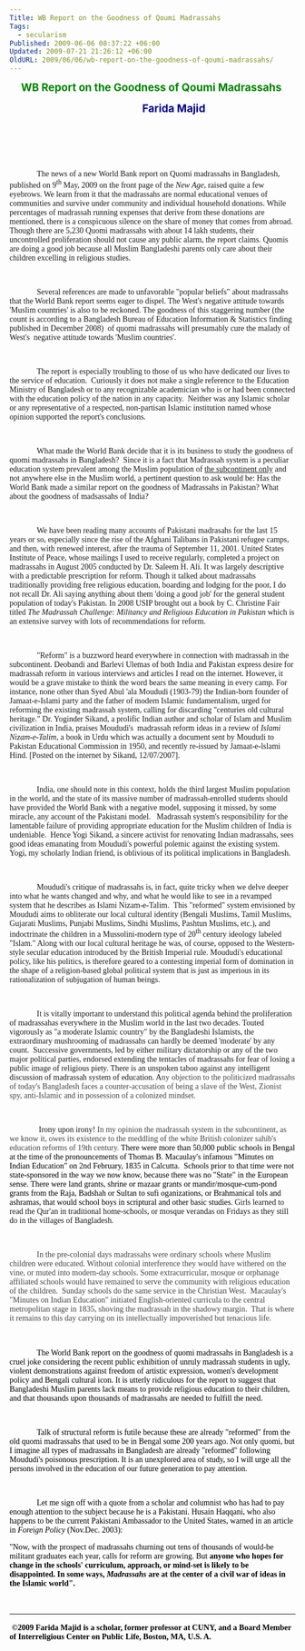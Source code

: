 ```yaml
---
Title: WB Report on the Goodness of Qoumi Madrassahs
Tags:
  - secularism
Published: 2009-06-06 08:37:22 +06:00
Updated: 2009-07-21 21:26:12 +06:00
OldURL: 2009/06/06/wb-report-on-the-goodness-of-qoumi-madrassahs/
---
```


<p class="MsoNormal" align="center"><span style="color: #008000;"><strong><span style="font-size: 14pt;">WB Report on the Goodness of Qoumi Madrassahs</span></strong></span><strong><span style="font-size: 14pt;"> </span></strong></p>
<p class="MsoNormal" align="center"><strong><span style="font-size: 14pt;">             <span style="color: #000080;">    Farida Majid</span></span></strong></p>
<p class="MsoNormal"><strong><span style="font-size: 14pt;"> </span></strong> </p>
<p class="MsoNormal" align="center"><img src="https://news.indiainfo.com/2009/04/14/images/madrassa_400_01.jpg" alt="" /></p>
<p class="MsoNormal" align="center"> </p>
<p class="MsoNormal" style="text-indent: 0.5in;"><span style="font-family: Verdana;">The news of a new World Bank report on Quomi madrassahs in Bangladesh, published on 9<sup>th</sup> May, 2009 on the front page of the <em>New Age</em>, raised quite a few eyebrows. We learn from it that the madrassahs are normal educational venues of communities and survive under community and individual household donations. While percentages of madrassah running expenses that derive from these donations are mentioned, there is a conspicuous silence on the share of money that comes from abroad.  Though there are 5,230 Quomi madrassahs with about 14 lakh students, their uncontrolled proliferation should not cause any public alarm, the report claims. Quomis are doing a good job because all Muslim Bangladeshi parents only care about their children excelling in religious studies.</span></p>
<p class="MsoNormal" style="text-indent: 0.5in;"><span style="font-family: Verdana;"> </span></p>
<p class="MsoNormal" style="text-indent: 0.5in;"><span style="font-family: Verdana;">Several references are made to unfavorable "popular beliefs" about madrassahs that the World Bank report seems eager to dispel. The West's negative attitude towards 'Muslim countries' is also to be reckoned. The goodness of this staggering number (the count is according to a Bangladesh Bureau of Education Information &amp; Statistics finding published in December 2008)  of quomi madrassahs will presumably cure the malady of West's  negative attitude towards 'Muslim countries'.</span></p>
<p class="MsoNormal" style="text-indent: 0.5in;"><span style="font-family: Verdana;"> </span></p>
<p class="MsoNormal" style="text-indent: 0.5in;"><span style="font-family: Verdana;">The report is especially troubling to those of us who have dedicated our lives to the service of education.  Curiously it does not make a single reference to the Education Ministry of Bangladesh or to any recognizable academician who is or had been connected with the education policy of the nation in any capacity.  Neither was any Islamic scholar or any representative of a respected, non-partisan Islamic institution named whose opinion supported the report's conclusions.</span></p>
<p class="MsoNormal" style="text-indent: 0.5in;"><span style="font-family: Verdana;"> </span></p>
<p class="MsoNormal" style="text-indent: 0.5in;"><span style="font-family: Verdana;">What made the World Bank decide that it is its business to study the goodness of quomi madrassahs in Bangladesh?  Since it is a fact that Madrassah system is a peculiar education system prevalent among the Muslim population of <span style="text-decoration: underline;">the subcontinent only</span> and not anywhere else in the Muslim world, a pertinent question to ask would be: Has the World Bank made a similar report on the goodness of Madrassahs in Pakistan? What about the goodness of madsassahs of India?</span></p>
<p class="MsoNormal" style="text-indent: 0.5in;"><span style="font-family: Verdana;"> </span></p>
<p class="MsoNormal" style="text-indent: 0.5in;"><span style="font-family: Verdana;">We have been reading many accounts of Pakistani madrasahs for the last 15 years or so, especially since the rise of the Afghani Talibans in Pakistani refugee camps, and then, with renewed interest, after the trauma of September 11, 2001. United States Institute of Peace, whose mailings I used to receive regularly, completed a project on madrassahs in August 2005 conducted by Dr. Saleem H. Ali. It was largely descriptive with a predictable prescription for reform. Though it talked about madrassahs traditionally providing free religious education, boarding and lodging for the poor, I do not recall Dr. Ali saying anything about them 'doing a good job' for the general student population of today's Pakistan. In 2008 USIP brought out a book by C. Christine Fair titled <em>The Madrassah Challenge: Militancy and Religious Education in Pakistan </em>which is an extensive survey with lots of recommendations for reform.</span></p>
<p class="MsoNormal" style="text-indent: 0.5in;"><span style="font-family: Verdana;"> </span></p>
<p class="MsoNormal" style="text-indent: 0.5in;"><span style="font-family: Verdana;">"Reform" is a buzzword heard everywhere in connection with madrassah in the subcontinent. Deobandi and Barlevi Ulemas of both India and Pakistan express desire for madrassah reform in various interviews and articles I read on the internet. However, it would be a grave mistake to think the word bears the same meaning in every camp. For instance, none other than Syed Abul 'ala Moududi (1903-79) the Indian-born founder of Jamaat-e-Islami party and the father of modern Islamic fundamentalism, urged for reforming the existing madrassah system, calling for discarding "centuries old cultural heritage." Dr. Yoginder Sikand, a prolific Indian author and scholar of Islam and Muslim civilization in India, praises Moududi's  madrassah reform ideas in a review of <em>Islami Nizam-e-Talim</em>, a book in Urdu which was actually a document sent by Moududi to Pakistan Educational Commission in 1950, and recently re-issued by Jamaat-e-lslami Hind. [Posted on the internet by Sikand, 12/07/2007].</span></p>
<p class="MsoNormal" style="text-indent: 0.5in;"><span style="font-family: Verdana;"> </span></p>
<p class="MsoNormal" style="text-indent: 0.5in;"><span style="font-family: Verdana;">India, one should note in this context, holds the third largest Muslim population in the world, and the state of its massive number of madrassah-enrolled students should have provided the World Bank with a negative model, supposing it missed, by some miracle, any account of the Pakistani model.   Madrassah system's responsibility for the lamentable failure of providing appropriate education for the Muslim children of India is undeniable.  Hence Yogi Sikand, a sincere activist for renovating Indian madrassahs, sees good ideas emanating from Moududi's powerful polemic against the existing system. Yogi, my scholarly Indian friend, is oblivious of its political implications in Bangladesh.</span></p>
<p class="MsoNormal" style="text-indent: 0.5in;"><span style="font-family: Verdana;"> </span></p>
<p class="MsoNormal" style="text-indent: 0.5in;"><span style="font-family: Verdana;">Moududi's critique of madrassahs is, in fact, quite tricky when we delve deeper into what he wants changed and why, and what he would like to see in a revamped system that he describes as Islami Nizam-e-Talim.  This "reformed" system envisioned by Moududi aims to obliterate our local cultural identity (Bengali Muslims, Tamil Muslims, Gujarati Muslims, Punjabi Muslims, Sindhi Muslims, Pashtun Muslims, etc.), and indoctrinate the children in a Mussolini-modern type of 20<sup>th</sup> century ideology labeled "Islam." Along with our local cultural heritage he was, of course, opposed to the Western-style secular education introduced by the British Imperial rule. Moududi's educational policy, like his politics, is therefore geared to a contesting imperial form of domination in the shape of a religion-based global political system that is just as imperious in its rationalization of subjugation of human beings.</span></p>
<p class="MsoNormal" style="text-indent: 0.5in;"><span style="font-family: Verdana;"> </span></p>
<p class="MsoNormal" style="text-indent: 0.5in;"><span style="font-family: Verdana;">It is vitally important to understand this political agenda behind the proliferation of madrassahas everywhere in the Muslim world in the last two decades. Touted vigorously as "a moderate Islamic country" by the Bangladeshi Islamists, the extraordinary mushrooming of madrassahs can hardly be deemed 'moderate' by any count.  Successive governments, led by either military dictatorship or any of the two major political parties, endorsed extending the tentacles of madrassahs for fear of losing a public image of religious piety. There is an unspoken taboo against any intelligent discussion of madrassah system of education. A<span style="color: #444444;">ny objection to the politicized madrassahs of today's Bangladesh faces a counter-accusation of being a slave of the West, Zionist spy, anti-Islamic and in possession of a colonized mindset.</span></span></p>
<p class="MsoNormal" style="text-indent: 0.5in;"><span style="font-family: Verdana;"> </span></p>
<p class="MsoNormal" style="text-indent: 0.5in;"><span style="font-family: Verdana;"> Irony upon irony! <span style="color: #444444;">In my opinion the madrassah system in the subcontinent, as we know it, owes its existence to the meddling of the white British colonizer sahib's education reforms of 19th century. </span><span style="color: black;">There were more than 50,000 public schools in Bengal at the time of the pronouncements of Thomas B. Macaulay's infamous "Minutes on Indian Education" on 2nd February, 1835 in Calcutta.  Schools prior to that time were not state-sponsored in the way we now know, because there was no "State" in the European sense. There were land grants, shrine or mazaar grants or mandir/mosque-cum-pond grants from the Raja, Badshah or Sultan to sufi oganizations, or Brahmanical tols and ashramas, that would school boys in scriptural and other basic studies.</span> Girls learned to read the Qur'an in traditional home-schools, or mosque verandas on Fridays as they still do in the villages of Bangladesh.</span></p>
<p class="MsoNormal" style="text-indent: 0.5in;"><span style="font-family: Verdana;"> </span></p>

<p class="MsoNormal" style="text-indent: 0.5in;"><span style="font-family: Verdana;"><span style="color: #444444;">In the pre-colonial days madrassahs were ordinary schools where Muslim children were educated. Without colonial interference they would have withered on the vine, or muted into modern-day schools. Some extracurricular, mosque or orphanage affiliated schools would have remained to serve the community with religious education of the children.  Sunday schools do the same service in the Christian West.  Macaulay's "Minutes on Indian Education" initiated English-oriented curricula to the central metropolitan stage in 1835, shoving the madrassah in the shadowy margin.  That is where it remains to this day carrying on its intellectually impoverished but tenacious life.

 </span></span>
<p class="MsoNormal" style="text-indent: 0.5in;"><span style="font-family: Verdana;"><span style="color: black;">The World Bank report on the goodness of quomi madrassahs in Bangladesh is a cruel joke considering the recent public exhibition of unruly madrassah students in ugly, violent demonstrations against freedom of artistic expression, women's development policy and Bengali cultural icon. It is utterly ridiculous for the report to suggest that Bangladeshi Muslim parents lack means to provide religious education to their children, and that thousands upon thousands of madrassahs are needed to fulfill the need.</span></span></p>
<p class="MsoNormal" style="text-indent: 0.5in;"><span style="font-family: Verdana;"><span style="color: black;"> </span></span></p>
<p class="MsoNormal" style="text-indent: 0.5in;"><span style="font-family: Verdana;"><span style="color: black;">Talk of structural reform is futile because these are already "reformed" from the old quomi madrassahs that used to be in Bengal some 200 years ago. Not only quomi, but I imagine all types of madrassahs in Bangladesh are already "reformed" following Moududi's poisonous prescription. It is an unexplored area of study, so I will urge all the persons involved in the education of our future generation to pay attention.</span></span></p>
<p class="MsoNormal" style="text-indent: 0.5in;"><span style="font-family: Verdana;"><span style="color: black;"> </span></span></p>
<p class="MsoNormal" style="text-indent: 0.5in;"><span style="font-family: Verdana;"><span style="color: black;">Let me sign off with a quote from a scholar and columnist who has had to pay enough attention to the subject because he is a Pakistani. Husain Haqqani, who also happens to be the current Pakistani Ambassador to the United States, warned in an article in <em>Foreign Policy</em> (Nov.Dec. 2003):</span></span></p>
<p class="MsoNormal"><span style="font-family: Verdana;"><span style="color: black;">"Now, with the prospect of madrassahs churning out tens of thousands of would-be militant graduates each year, calls for reform are growing. But <strong>anyone who hopes for change in the schools' curriculum, approach, or mind-set is likely to be disappointed. In some ways, <em>Madrassahs</em> are at the center of a civil war of ideas in the Islamic world".</strong></span></span></p>
<p class="MsoNormal"> </p>

<hr />
<p class="MsoNormal"> <span style="font-family: Verdana;"><strong><span style="color: black;">©2009 Farida Majid is a scholar, former professor at CUNY, and a Board Member of Interreligious Center on Public Life, Boston, MA, U.S. A.</span></strong></span></p>
